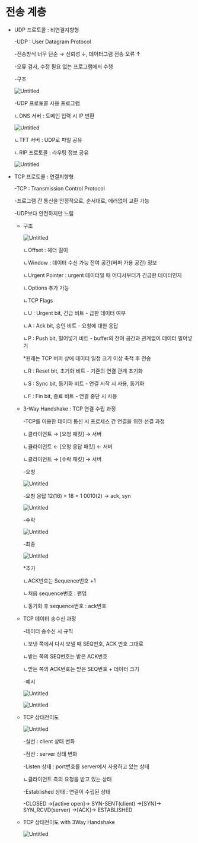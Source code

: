 # 전송 계층

- UDP 프로토콜 : 비연결지향형
    
    -UDP : User Datagram Protocol
    
    -전송방식 너무 단순 → 신뢰성 $\downarrow$, 데이터그램 전송 오류 $\uparrow$
    
    -오류 검사, 수정 필요 없는 프로그램에서 수행
    
    -구조
    
    ![Untitled](./Untitled.png)
    
    -UDP 프로토콜 사용 프로그램
    
    ㄴDNS 서버 : 도메인 입력 시 IP 반환
    
    ![Untitled](Untitled1.png)
    
    ㄴTFT 서버 : UDP로 파일 공유
    
    ㄴRIP 프로토콜 : 라우팅 정보 공유
    
    ![Untitled](Untitled2.png)
    
- TCP 프로토콜 : 연결지향형
    
    -TCP : Transmission Control Protocol
    
    -프로그램 간 통신을 안정적으로, 순서대로, 에러없이 교환 가능
    
    -UDP보다 안전하지만 느림
    
    - 구조
        
        ![Untitled](Untitled3.png)
        
        ㄴOffset : 헤더 길이
        
        ㄴWindow : 데이터 수신 가능 잔여 공간(버퍼 가용 공간) 정보
        
        ㄴUrgent Pointer : urgent 데이터일 때 어디서부터가 긴급한 데이터인지
        
        ㄴOptions 추가 가능
        
        ㄴTCP Flags
        
        ㄴU : Urgent bit, 긴급 비트 - 급한 데이터 여부
        
        ㄴA : Ack bit, 승인 비트 - 요청에 대한 응답
        
        ㄴP : Push bit, 밀어넣기 비트 - buffer의 잔여 공간과 관계없이 데이터 밀어넣기
        
        *원래는 TCP 버퍼 상에 데이터 일정 크기 이상 축적 후 전송
        
        ㄴR : Reset bit, 초기화 비트 - 기존의 연결 관계 초기화
        
        ㄴS : Sync bit, 동기화 비트 - 연결 시작 시 사용, 동기화
        
        ㄴF : Fin bit, 종료 비트 - 연결 중단 시 사용
        
    - 3-Way Handshake : TCP 연결 수립 과정
        
        -TCP를 이용한 데이터 통신 시 프로세스 간 연결을 위한 선결 과정
        
        ㄴ클라이언트 →     [요청 패킷]      → 서버
        
        ㄴ클라이언트 ← [요청 응답 패킷] ← 서버
        
        ㄴ클라이언트 →     [수락 패킷]      → 서버
        
        -요청 
        
        ![Untitled](Untitled4.png)
        
        -요청 응답 12(16) = 18 = 1 0010(2) → ack, syn
        
        ![Untitled](Untitled5.png)
        
        -수락
        
        ![Untitled](Untitled%206.png)
        
        -최종
        
        ![Untitled](Untitled7.png)
        
        *추가
        
        ㄴACK번호는 Sequence번호 +1
        
        ㄴ처음 sequence번호 : 랜덤
        
        ㄴ동기화 후 sequence번호 : ack번호
        
    - TCP 데이터 송수신 과정
        
        -데이터 송수신 시 규칙
        
        ㄴ보낸 쪽에서 다시 보낼 때 SEQ번호, ACK 번호 그대로
        
        ㄴ받는 쪽의 SEQ번호는 받은 ACK번호
        
        ㄴ받는 쪽의 ACK번호는 받은 SEQ번호 + 데이터 크기
        
        -예시
        
        ![Untitled](Untitled8.png)
        
        ![Untitled](Untitled9.png)
        
    - TCP 상태전이도
        
        ![Untitled](Untitled10.png)
        
        -실선 : client 상태 변화
        
        -점선 : server 상태 변화
        
        -Listen 상태 : port번호를 server에서 사용하고 있는 상태
        
        ㄴ클라이언트 측의 요청을 받고 있는 상태
        
        -Established 상태 : 연결이 수립된 상태
        
        -CLOSED →[active open]→ SYN-SENT(client) →[SYN]→ SYN_RCVD(server) →[ACK]→ ESTABLISHED
        
    - TCP 상태전이도 with 3Way Handshake
        
        ![Untitled](Untitled11.png)
